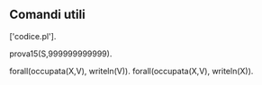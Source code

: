 ## Comandi utili

['codice.pl'].

prova15(S,999999999999).

forall(occupata(X,V), writeln(V)).
forall(occupata(X,V), writeln(X)).
